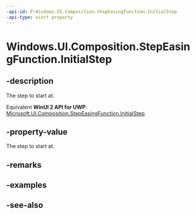 ```yaml
---
-api-id: P:Windows.UI.Composition.StepEasingFunction.InitialStep
-api-type: winrt property
---
```


<!-- Property syntax
public int InitialStep { get;  set; }
-->

# Windows.UI.Composition.StepEasingFunction.InitialStep

## -description
The step to start at.

Equivalent **WinUI 2 API for UWP**: [Microsoft.UI.Composition.StepEasingFunction.InitialStep](/windows/winui/api/microsoft.ui.composition.stepeasingfunction.initialstep).

## -property-value
The step to start at.

## -remarks

## -examples

## -see-also
